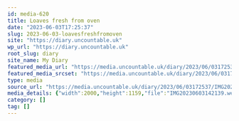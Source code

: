 ```yaml
---
id: media-620
title: Loaves fresh from oven
date: "2023-06-03T17:25:37"
slug: 2023-06-03-loavesfreshfromoven
site: "https://diary.uncountable.uk"
wp_url: "https://diary.uncountable.uk"
root_slug: diary
site_name: My Diary
featured_media_url: "https://media.uncountable.uk/diary/2023/06/03172537/IMG20230603142139.webp"
featured_media_srcset: "https://media.uncountable.uk/diary/2023/06/03172537/IMG20230603142139-300x174.webp 300w, https://media.uncountable.uk/diary/2023/06/03172537/IMG20230603142139-1024x593.webp 1024w, https://media.uncountable.uk/diary/2023/06/03172537/IMG20230603142139-150x150.webp 150w, https://media.uncountable.uk/diary/2023/06/03172537/IMG20230603142139-640x371.webp 640w, https://media.uncountable.uk/diary/2023/06/03172537/IMG20230603142139.webp 2000w"
type: media
source_url: "https://media.uncountable.uk/diary/2023/06/03172537/IMG20230603142139.webp"
media_details: {"width":2000,"height":1159,"file":"IMG20230603142139.webp","filesize":196706,"sizes":{"medium":{"file":"IMG20230603142139-300x174.webp","width":300,"height":174,"filesize":15464,"mime_type":"image/webp","source_url":"https://media.uncountable.uk/diary/2023/06/03172537/IMG20230603142139-300x174.webp"},"large":{"file":"IMG20230603142139-1024x593.webp","width":1024,"height":593,"filesize":103100,"mime_type":"image/webp","source_url":"https://media.uncountable.uk/diary/2023/06/03172537/IMG20230603142139-1024x593.webp"},"thumbnail":{"file":"IMG20230603142139-150x150.webp","width":150,"height":150,"filesize":7508,"mime_type":"image/webp","source_url":"https://media.uncountable.uk/diary/2023/06/03172537/IMG20230603142139-150x150.webp"},"mobwidth":{"file":"IMG20230603142139-640x371.webp","width":640,"height":371,"filesize":52316,"mime_type":"image/webp","source_url":"https://media.uncountable.uk/diary/2023/06/03172537/IMG20230603142139-640x371.webp"},"full":{"file":"IMG20230603142139.webp","width":2000,"height":1159,"mime_type":"image/webp","source_url":"https://media.uncountable.uk/diary/2023/06/03172537/IMG20230603142139.webp"}},"image_meta":{"aperture":"0","credit":"","camera":"","caption":"","created_timestamp":"0","copyright":"","focal_length":"0","iso":"0","shutter_speed":"0","title":"","orientation":"0","keywords":[]}}
category: []
tag: []
---
```


